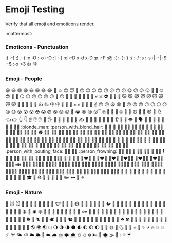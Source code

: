 # Emoji Testing  
Verify that all emoji and emoticons render. 

:mattermost:

### Emoticons - Punctuation  

:) :-) ;) ;-) :o :O :-o :-O :] :-] :d :-D x-d x-D :p :-P :@ :( :-(  :'( :/ :-/ :s :-s :| :-| :$ :-$ :-x <3 :+1: :-1:  

### Emoji - People  
:grinning: :smiley: :smile: :grin: :laughing: :satisfied: :sweat_smile: :joy: :rofl: :relaxed: :blush: :innocent: :slightly_smiling_face: :upside_down_face: :wink: :relieved: :heart_eyes: :kissing_heart: :kissing: :kissing_smiling_eyes: :kissing_closed_eyes: :yum: :stuck_out_tongue_winking_eye: :stuck_out_tongue_closed_eyes: :stuck_out_tongue: :money_mouth_face: :hugs: :nerd_face: :sunglasses: :clown_face: :cowboy_hat_face: :smirk: :unamused: :disappointed: :pensive: :worried: :confused: :slightly_frowning_face: :frowning_face: :imp: :japanese_ogre: :japanese_goblin: :hankey: :poop: :shit: :ghost: :skull: :skull_and_crossbones: :alien: :space_invader: :robot: :jack_o_lantern: :smiley_cat: :smile_cat: :joy_cat: :heart_eyes_cat: :smirk_cat: :kissing_cat: :scream_cat: :crying_cat_face: :pouting_cat: :open_hands: :raised_hands: :clap: :pray: :handshake: :+1: :thumbsup: :-1: :thumbsdown: :fist_oncoming: :facepunch: :punch: :fist_raised: :fist: :fist_left: :fist_right: :crossed_fingers: :v: :persevere: :confounded: :tired_face: :weary: :triumph: :angry: :rage: :pout: :no_mouth: :neutral_face: :expressionless: :hushed: :frowning: :anguished: :open_mouth: :astonished: :dizzy_face: :flushed: :scream: :fearful: :cold_sweat: :cry: :disappointed_relieved: :drooling_face: :sob: :sweat: :sleepy: :sleeping: :roll_eyes: :thinking: :lying_face: :grimacing: :zipper_mouth_face: :nauseated_face: :sneezing_face: :mask: :face_with_thermometer: :face_with_head_bandage: :smiling_imp: :metal: :ok_hand: :point_left: :point_right: :point_up_2: :point_down: :point_up: :hand: :raised_hand: :raised_back_of_hand: :raised_hand_with_fingers_splayed: :vulcan_salute: :wave: :call_me_hand: :muscle: :middle_finger: :fu: :writing_hand: :selfie: :nail_care: :ring: :lipstick: :kiss: :lips: :tongue: :ear: :nose: :footprints: :eye: :eyes: :speaking_head: :bust_in_silhouette: :busts_in_silhouette: :baby: :boy: :girl: :man: :woman: :blonde_woman: :blonde_man: :person_with_blond_hair: :older_man: :older_woman: :man_with_gua_pi_mao: :woman_with_turban: :man_with_turban: :policewoman: :policeman: :cop: :construction_worker_woman: :construction_worker_man: :construction_worker: :guardswoman: :guardsman: :female_detective: :male_detective: :detective: :woman_health_worker: :man_health_worker: :woman_farmer: :man_farmer: :woman_cook: :man_cook: :woman_student: :man_student: :woman_singer: :man_singer: :woman_teacher: :man_teacher: :woman_factory_worker: :man_factory_worker: :woman_technologist: :man_technologist: :woman_office_worker: :man_office_worker: :woman_mechanic: :man_mechanic: :woman_scientist: :man_scientist: :woman_artist: :man_artist: :woman_firefighter: :man_firefighter: :woman_pilot: :man_pilot: :woman_astronaut: :man_astronaut: :woman_judge: :man_judge: :mrs_claus: :santa: :princess: :prince: :bride_with_veil: :man_in_tuxedo: :angel: :pregnant_woman: :bowing_woman: :bowing_man: :bow: :tipping_hand_woman: :information_desk_person: :tipping_hand_man: :no_good_woman: :no_good: :ng_woman: :no_good_man: :ng_man: :ok_woman: :ok_man: :raising_hand_woman: :raising_hand: :raising_hand_man: :woman_facepalming: :man_facepalming: :woman_shrugging: :man_shrugging: :pouting_woman: :person_with_pouting_face: :pouting_man: :frowning_woman: :person_frowning: :frowning_man: :haircut_woman: :haircut: :haircut_man: :massage_woman: :massage: :massage_man: :business_suit_levitating: :dancer: :man_dancing: :dancing_women: :dancing_men: :walking_woman: :walking_man: :walking: :running_woman: :running_man::runner: :running: :couple: :two_women_holding_hands: :two_men_holding_hands: :couple_with_heart_woman_man: :couple_with_heart: :couple_with_heart_woman_woman: :couple_with_heart_man_man: :couplekiss_man_woman: :couplekiss_woman_woman: :couplekiss_man_man: :family_man_woman_boy: :family: :family_man_woman_girl: :family_man_woman_girl_boy: :family_man_woman_boy_boy: :family_man_woman_girl_girl: :family_woman_woman_boy: :family_woman_woman_girl: :family_woman_woman_girl_boy: :family_woman_woman_boy_boy: :family_woman_woman_girl_girl: :family_man_man_boy: :family_man_man_girl: :family_man_man_girl_boy: :family_man_man_boy_boy: :family_man_man_girl_girl: :family_woman_boy: :family_woman_girl: :family_woman_girl_boy: :family_woman_boy_boy: :family_woman_girl_girl: :family_man_boy: :family_man_girl: :family_man_girl_boy: :family_man_boy_boy: :family_man_girl_girl: :womans_clothes: :shirt: :tshirt: :jeans: :necktie: :dress: :bikini: :kimono: :high_heel: :sandal: :boot: :mans_shoe: :shoe: :athletic_shoe: :womans_hat: :tophat: :mortar_board: :crown: :rescue_worker_helmet: :school_satchel: :pouch: :purse: :handbag: :briefcase: :eyeglasses: :dark_sunglasses: :closed_umbrella: :open_umbrella:

### Emoji - Nature  

:dog: :cat: :mouse: :hamster: :rabbit: :fox_face: :bear: :panda_face: :koala: :tiger: :lion: :cow: :pig: :pig_nose: :frog: :monkey_face: :see_no_evil: :hear_no_evil: :speak_no_evil: :monkey: :chicken: :penguin: :bird: :baby_chick: :hatching_chick: :hatched_chick: :duck: :eagle: :owl: :bat: :wolf: :boar: :horse: :unicorn: :bee: :honeybee: :bug: :butterfly: :snail: :shell: :beetle: :ant: :spider: :spider_web: :turtle: :snake: :lizard: :scorpion: :crab: :squid: :octopus: :shrimp: :tropical_fish: :fish: :blowfish: :dolphin: :flipper: :shark: :whale: :whale2: :crocodile: :leopard: :tiger2: :water_buffalo: :ox: :cow2: :deer: :dromedary_camel: :camel: :elephant: :rhinoceros: :gorilla: :racehorse: :pig2: :goat: :ram: :sheep: :dog2: :poodle: :cat2: :rooster: :turkey: :dove: :rabbit2: :mouse2: :rat: :chipmunk: :feet: :paw_prints: :dragon: :dragon_face: :cactus: :christmas_tree: :evergreen_tree: :deciduous_tree: :palm_tree: :seedling: :herb: :shamrock: :four_leaf_clover: :bamboo: :tanabata_tree: :leaves: :fallen_leaf: :maple_leaf: :mushroom: :ear_of_rice: :bouquet: :tulip: :rose: :wilted_flower: :sunflower: :blossom: :cherry_blossom: :hibiscus: :earth_americas: :earth_africa: :earth_asia: :full_moon: :waning_gibbous_moon: :last_quarter_moon: :waning_crescent_moon: :new_moon: :waxing_crescent_moon: :first_quarter_moon: :moon: :waxing_gibbous_moon: :new_moon_with_face: :full_moon_with_face: :sun_with_face: :first_quarter_moon_with_face: :last_quarter_moon_with_face: :crescent_moon: :dizzy: :star: :star2: :sparkles: :zap: :fire: :boom: :collision: :comet: :sunny: :sun_behind_small_cloud: :partly_sunny: :sun_behind_large_cloud: :sun_behind_rain_cloud: :rainbow: :cloud: :cloud_with_rain: :cloud_with_lightning_and_rain: :cloud_with_lightning: :cloud_with_snow: :snowman_with_snow: :snowman: :snowflake: :wind_face: :dash: :tornado: :fog: :ocean: :droplet: :sweat_drops: :umbrella: 
